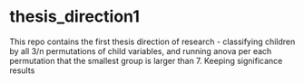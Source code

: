 # thesis_direction1
This repo contains the first thesis direction of research - classifying children by all 3/n permutations of child variables, and running anova per each permutation that the smallest group is larger than 7. Keeping significance results
